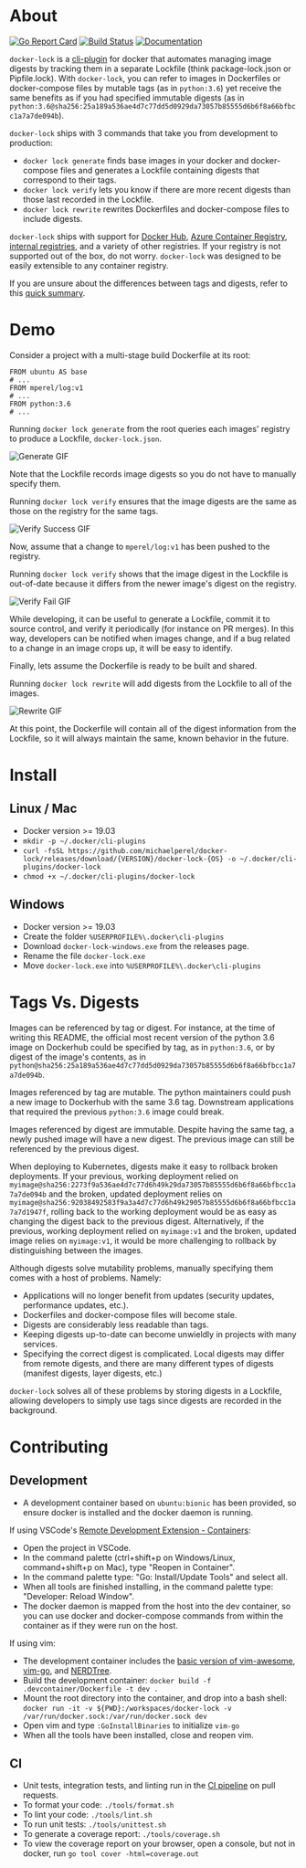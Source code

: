 # About
[![Go Report Card](https://goreportcard.com/badge/github.com/michaelperel/docker-lock)](https://goreportcard.com/report/github.com/michaelperel/docker-lock)
[![Build Status](https://dev.azure.com/michaelsethperel/docker-lock/_apis/build/status/michaelperel.docker-lock?branchName=master)](https://dev.azure.com/michaelsethperel/docker-lock/_build/latest?definitionId=4&branchName=master)
[![Documentation](https://img.shields.io/badge/go.dev-reference-007d9c?logo=go&logoColor=white&style=flat-square)](https://pkg.go.dev/github.com/michaelperel/docker-lock)

`docker-lock` is a [cli-plugin](https://github.com/docker/cli/issues/1534) 
for docker that automates managing image digests by tracking them in a 
separate Lockfile (think package-lock.json or Pipfile.lock). With 
`docker-lock`, you can refer to images in Dockerfiles or 
docker-compose files by mutable tags (as in `python:3.6`) yet receive the same 
benefits as if you had specified immutable digests (as in `python:3.6@sha256:25a189a536ae4d7c77dd5d0929da73057b85555d6b6f8a66bfbcc1a7a7de094b`).

`docker-lock` ships with 3 commands that take you from development 
to production:

* `docker lock generate` finds base images in your docker and docker-compose 
files and generates a Lockfile containing digests that correspond to their tags.
* `docker lock verify` lets you know if there are more recent digests 
than those last recorded in the Lockfile.
* `docker lock rewrite` rewrites Dockerfiles and docker-compose files 
to include digests.

`docker-lock` ships with support for [Docker Hub](https://hub.docker.com/),
[Azure Container Registry](https://azure.microsoft.com/en-us/services/container-registry/),
[internal registries](https://docs.docker.com/registry/deploying/),
and a variety of other registries. If your registry is not supported
out of the box, do not worry. `docker-lock` was designed to be easily
extensible to any container registry.

If you are unsure about the differences between tags and digests, 
refer to this [quick summary](#tags-vs-digests).

# Demo
Consider a project with a multi-stage build Dockerfile at its root:
```
FROM ubuntu AS base
# ...
FROM mperel/log:v1
# ...
FROM python:3.6
# ...
```
Running `docker lock generate` from the root queries each images' 
registry to produce a Lockfile, `docker-lock.json`.

![Generate GIF](gifs/generate.gif)

Note that the Lockfile records image digests so you do not have to 
manually specify them.

Running `docker lock verify` ensures that the image digests are the 
same as those on the registry for the same tags.

![Verify Success GIF](gifs/verify_success.gif)

Now, assume that a change to `mperel/log:v1` has been pushed to the registry.

Running `docker lock verify` shows that the image digest in the Lockfile 
is out-of-date because it differs from the newer image's digest on the registry.

![Verify Fail GIF](gifs/verify_fail.gif)

While developing, it can be useful to generate a Lockfile, commit it to 
source control, and verify it periodically (for instance on PR merges). In 
this way, developers can be notified when images change, and if a bug related 
to a change in an image crops up, it will be easy to identify.

Finally, lets assume the Dockerfile is ready to be built and shared.

Running `docker lock rewrite` will add digests from the Lockfile 
to all of the images.

![Rewrite GIF](gifs/rewrite.gif)

At this point, the Dockerfile will contain all of the digest information 
from the Lockfile, so it will always maintain the same, known behavior 
in the future.

# Install
## Linux / Mac
* Docker version >= 19.03
* `mkdir -p ~/.docker/cli-plugins`
* `curl -fsSL https://github.com/michaelperel/docker-lock/releases/download/{VERSION}/docker-lock-{OS} -o ~/.docker/cli-plugins/docker-lock`
* `chmod +x ~/.docker/cli-plugins/docker-lock`
## Windows
* Docker version >= 19.03
* Create the folder `%USERPROFILE%\.docker\cli-plugins`
* Download `docker-lock-windows.exe` from the releases page.
* Rename the file `docker-lock.exe`
* Move `docker-lock.exe` into `%USERPROFILE%\.docker\cli-plugins`

# Tags Vs. Digests
Images can be referenced by tag or digest. For instance, at the time of 
writing this README, the official most recent version of the python 3.6 
image on Dockerhub could be specified by tag, as in `python:3.6`, or by 
digest of the image's contents, as in 
`python@sha256:25a189a536ae4d7c77dd5d0929da73057b85555d6b6f8a66bfbcc1a7a7de094b`.

Images referenced by tag are mutable. The python maintainers could push a new 
image to Dockerhub with the same 3.6 tag. Downstream applications that 
required the previous `python:3.6` image could break.

Images referenced by digest are immutable. Despite having the same tag, 
a newly pushed image will have a new digest. The previous image can still 
be referenced by the previous digest.

When deploying to Kubernetes, digests make it easy to rollback broken 
deployments. If your previous, working deployment relied on `myimage@sha256:2273f9a536ae4d7c77d6h49k29da73057b85555d6b6f8a66bfbcc1a7a7de094b` 
and the broken, updated deployment relies on 
`myimage@sha256:92038492583f9a3a4d7c77d6h49k29057b85555d6b6f8a66bfbcc1a7a7d1947f`, 
rolling back to the working deployment would be as easy as changing the digest 
back to the previous digest. Alternatively, if the previous, working deployment 
relied on `myimage:v1` and the broken, updated image relies on  `myimage:v1`, 
it would be more challenging to rollback by distinguishing between the images.

Although digests solve mutability problems, manually specifying them comes 
with a host of problems. Namely:
* Applications will no longer benefit from updates (security updates, 
performance updates, etc.).
* Dockerfiles and docker-compose files will become stale.
* Digests are considerably less readable than tags.
* Keeping digests up-to-date can become unwieldly in projects with many 
services.
* Specifying the correct digest is complicated. Local digests may differ 
from remote digests, and there are many different types of digests 
(manifest digests, layer digests, etc.)

`docker-lock` solves all of these problems by storing digests in a Lockfile, 
allowing developers to simply use tags since digests are recorded 
in the background.

# Contributing
## Development
* A development container based on `ubuntu:bionic` has been provided, 
so ensure docker is installed and the docker daemon is running.

If using VSCode's [Remote Development Extension - Containers](https://marketplace.visualstudio.com/items?itemName=ms-vscode-remote.vscode-remote-extensionpack):
* Open the project in VSCode.
* In the command palette (ctrl+shift+p on Windows/Linux, 
command+shift+p on Mac), type "Reopen in Container".
* In the command palette type: "Go: Install/Update Tools" and select all.
* When all tools are finished installing, in the command palette type: 
"Developer: Reload Window".
* The docker daemon is mapped from the host into the dev container, 
so you can use docker and docker-compose commands from within the container 
as if they were run on the host.

If using vim:
* The development container includes the 
[basic version of vim-awesome](https://github.com/amix/vimrc#how-to-install-the-basic-version), 
[vim-go](https://github.com/fatih/vim-go), and [NERDTree](https://github.com/preservim/nerdtree).
* Build the development container: 
`docker build -f .devcontainer/Dockerfile -t dev .`
* Mount the root directory into the container, and drop into a bash shell: 
`docker run -it -v ${PWD}:/workspaces/docker-lock -v /var/run/docker.sock:/var/run/docker.sock dev`
* Open vim and type `:GoInstallBinaries` to initialize `vim-go`
* When all the tools have been installed, close and reopen vim.

## CI
* Unit tests, integration tests, and linting run in the 
[CI pipeline](https://dev.azure.com/michaelsethperel/docker-lock/_build?definitionId=4) 
on pull requests.
* To format your code: `./tools/format.sh`
* To lint your code: `./tools/lint.sh`
* To run unit tests: `./tools/unittest.sh`
* To generate a coverage report: `./tools/coverage.sh`
* To view the coverage report on your browser, open a console, but not in 
docker, run `go tool cover -html=coverage.out`
